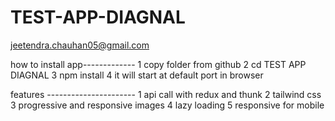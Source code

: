 

 # TEST-APP-DIAGNAL

  
jeetendra.chauhan05@gmail.com

 how to install app-------------
1 copy folder from github 
2 cd TEST APP DIAGNAL
3 npm install
4 it will start at default port in browser

features ----------------------
1 api call with redux and thunk 
2 tailwind css
3 progressive and responsive images
4 lazy loading
5 responsive for mobile

